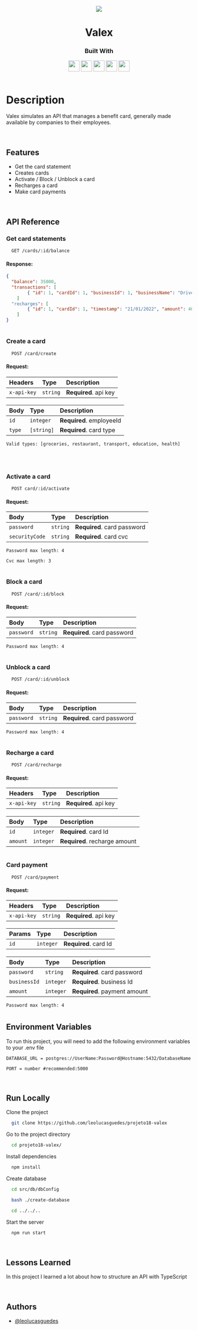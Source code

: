 <p align="center">
  <img  src="https://cdn.iconscout.com/icon/free/png-256/credit-card-2650080-2196542.png">
</p>
<h1 align="center">
  Valex
</h1>
<div align="center">

  <h3>Built With</h3>

  <img src="https://img.shields.io/badge/PostgreSQL-316192?style=for-the-badge&logo=postgresql&logoColor=white" height="30px"/>
  <img src="https://img.shields.io/badge/TypeScript-007ACC?style=for-the-badge&logo=typescript&logoColor=white" height="30px"/>
  <img src="https://img.shields.io/badge/Node.js-43853D?style=for-the-badge&logo=node.js&logoColor=white" height="30px"/>  
  <img src="https://img.shields.io/badge/Express.js-404D59?style=for-the-badge&logo=express.js&logoColor=white" height="30px"/>
  <img src="https://img.shields.io/badge/Heroku-430098?style=for-the-badge&logo=heroku&logoColor=white" height="30px"/>
  <!-- Badges source: https://dev.to/envoy_/150-badges-for-github-pnk -->
</div>

<br/>

# Description

Valex simulates an API that manages a benefit card, generally made available by companies to their employees.

</br>

## Features

-   Get the card statement
-   Creates cards
-   Activate / Block / Unblock a card
-   Recharges a card
-   Make card payments

</br>

## API Reference

### Get card statements

```http
  GET /cards/:id/balance
```

#### Response:

```json
{
  "balance": 35000,
  "transactions": [
		{ "id": 1, "cardId": 1, "businessId": 1, "businessName": "DrivenEats", "timestamp": "22/01/2022", "amount": 5000 }
	]
  "recharges": [
		{ "id": 1, "cardId": 1, "timestamp": "21/01/2022", "amount": 40000 }
	]
}
```
#

### Create a card

```http
  POST /card/create
```

#### Request:


####

| Headers     | Type     | Description           |
| :---------- | :------- | :-------------------- |
| `x-api-key` | `string` | **Required**. api key |

####

| Body   | Type       | Description              |
| :----- | :--------- | :----------------------  |
| `id`   | `integer`  | **Required**. employeeId |
| `type` | `[string]` | **Required**. card type  |

`Valid types: [groceries, restaurant, transport, education, health]`

</br>

#

### Activate a card

```http
  POST card/:id/activate
```

#### Request:

| Body             | Type     | Description                        |
| :--------------- | :------- | :--------------------------------- |
| `password`       | `string` | **Required**. card password        |
| `securityCode`   | `string` | **Required**. card cvc             |

`Password max length: 4`

`Cvc max length: 3`

#

### Block a card

```http
  POST /card/:id/block
```

#### Request:

| Body             | Type     | Description                        |
| :--------------- | :------- | :--------------------------------- |
| `password`       | `string` | **Required**. card password        |

`Password max length: 4`

#

### Unblock a card

```http
  POST /card/:id/unblock
```

#### Request:

| Body             | Type     | Description                        |
| :--------------- | :------- | :--------------------------------- |
| `password`       | `string` | **Required**. card password        |

`Password max length: 4`

#

### Recharge a card

```http
  POST /card/recharge
```

#### Request:

| Headers     | Type     | Description           |
| :---------- | :------- | :-------------------- |
| `x-api-key` | `string` | **Required**. api key |

####

| Body             | Type      | Description                        |
| :--------------- | :-------- | :--------------------------------- |
| `id`             | `integer` | **Required**. card Id              |
| `amount`         | `integer` | **Required**. recharge amount      |

#

### Card payment

```http
  POST /card/payment
```

#### Request:

| Headers     | Type     | Description           |
| :---------- | :------- | :-------------------- |
| `x-api-key`    | `string` | **Required**. api key |

####

| Params       | Type      | Description               |
| :----------- | :-------- | :------------------------ |
| `id`         | `integer` | **Required**. card Id     |

####

| Body             | Type      | Description                        |
| :--------------- | :-------- | :--------------------------------- |
| `password`       | `string`  | **Required**. card password        |
| `businessId`     | `integer` | **Required**. business Id          |
| `amount`         | `integer` | **Required**. payment amount       |

`Password max length: 4`

#

## Environment Variables

To run this project, you will need to add the following environment variables to your .env file

`DATABASE_URL = postgres://UserName:Password@Hostname:5432/DatabaseName`

`PORT = number #recommended:5000`

</br>

## Run Locally

Clone the project

```bash
  git clone https://github.com/leolucasguedes/projeto18-valex
```

Go to the project directory

```bash
  cd projeto18-valex/
```

Install dependencies

```bash
  npm install
```

Create database

```bash
  cd src/db/dbConfig
```
```bash
  bash ./create-database
```
```bash
  cd ../../..
```

Start the server

```bash
  npm run start
```

</br>

## Lessons Learned

In this project I learned a lot about how to structure an API with TypeScript


</br>

## Authors

-   [@leolucasguedes](https://github.com/leolucasguedes)
